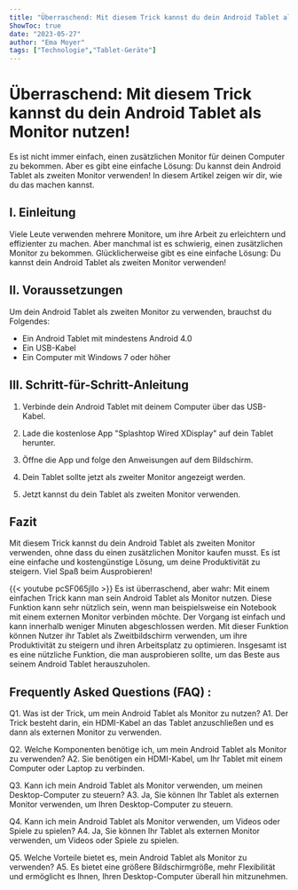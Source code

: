 ```yaml
---
title: "Überraschend: Mit diesem Trick kannst du dein Android Tablet als Monitor nutzen!"
ShowToc: true 
date: "2023-05-27"
author: "Ema Moyer" 
tags: ["Technologie","Tablet-Geräte"]
---
```

# Überraschend: Mit diesem Trick kannst du dein Android Tablet als Monitor nutzen! 

Es ist nicht immer einfach, einen zusätzlichen Monitor für deinen Computer zu bekommen. Aber es gibt eine einfache Lösung: Du kannst dein Android Tablet als zweiten Monitor verwenden! In diesem Artikel zeigen wir dir, wie du das machen kannst. 

## I. Einleitung

Viele Leute verwenden mehrere Monitore, um ihre Arbeit zu erleichtern und effizienter zu machen. Aber manchmal ist es schwierig, einen zusätzlichen Monitor zu bekommen. Glücklicherweise gibt es eine einfache Lösung: Du kannst dein Android Tablet als zweiten Monitor verwenden! 

## II. Voraussetzungen

Um dein Android Tablet als zweiten Monitor zu verwenden, brauchst du Folgendes: 

* Ein Android Tablet mit mindestens Android 4.0 
* Ein USB-Kabel 
* Ein Computer mit Windows 7 oder höher 

## III. Schritt-für-Schritt-Anleitung

1. Verbinde dein Android Tablet mit deinem Computer über das USB-Kabel. 

2. Lade die kostenlose App "Splashtop Wired XDisplay" auf dein Tablet herunter. 

3. Öffne die App und folge den Anweisungen auf dem Bildschirm. 

4. Dein Tablet sollte jetzt als zweiter Monitor angezeigt werden. 

5. Jetzt kannst du dein Tablet als zweiten Monitor verwenden. 

## Fazit 

Mit diesem Trick kannst du dein Android Tablet als zweiten Monitor verwenden, ohne dass du einen zusätzlichen Monitor kaufen musst. Es ist eine einfache und kostengünstige Lösung, um deine Produktivität zu steigern. Viel Spaß beim Ausprobieren!

{{< youtube pcSF065jlIo >}} 
Es ist überraschend, aber wahr: Mit einem einfachen Trick kann man sein Android Tablet als Monitor nutzen. Diese Funktion kann sehr nützlich sein, wenn man beispielsweise ein Notebook mit einem externen Monitor verbinden möchte. Der Vorgang ist einfach und kann innerhalb weniger Minuten abgeschlossen werden. Mit dieser Funktion können Nutzer ihr Tablet als Zweitbildschirm verwenden, um ihre Produktivität zu steigern und ihren Arbeitsplatz zu optimieren. Insgesamt ist es eine nützliche Funktion, die man ausprobieren sollte, um das Beste aus seinem Android Tablet herauszuholen.

## Frequently Asked Questions (FAQ) :
Q1. Was ist der Trick, um mein Android Tablet als Monitor zu nutzen?
A1. Der Trick besteht darin, ein HDMI-Kabel an das Tablet anzuschließen und es dann als externen Monitor zu verwenden.

Q2. Welche Komponenten benötige ich, um mein Android Tablet als Monitor zu verwenden?
A2. Sie benötigen ein HDMI-Kabel, um Ihr Tablet mit einem Computer oder Laptop zu verbinden.

Q3. Kann ich mein Android Tablet als Monitor verwenden, um meinen Desktop-Computer zu steuern?
A3. Ja, Sie können Ihr Tablet als externen Monitor verwenden, um Ihren Desktop-Computer zu steuern.

Q4. Kann ich mein Android Tablet als Monitor verwenden, um Videos oder Spiele zu spielen?
A4. Ja, Sie können Ihr Tablet als externen Monitor verwenden, um Videos oder Spiele zu spielen.

Q5. Welche Vorteile bietet es, mein Android Tablet als Monitor zu verwenden?
A5. Es bietet eine größere Bildschirmgröße, mehr Flexibilität und ermöglicht es Ihnen, Ihren Desktop-Computer überall hin mitzunehmen.


